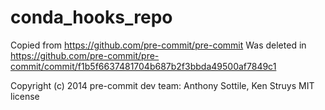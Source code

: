 # conda_hooks_repo

Copied from <https://github.com/pre-commit/pre-commit>
Was deleted in <https://github.com/pre-commit/pre-commit/commit/f1b5f6637481704b687b2f3bbda49500af7849c1>

Copyright (c) 2014 pre-commit dev team: Anthony Sottile, Ken Struys
MIT license
